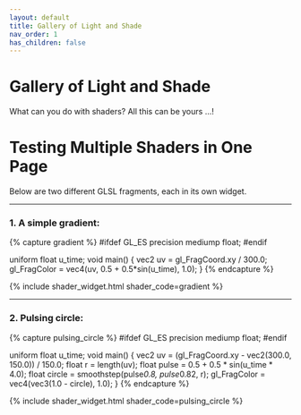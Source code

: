 ```yaml
---
layout: default
title: Gallery of Light and Shade
nav_order: 1
has_children: false
---
```


# Gallery of Light and Shade

What can you do with shaders? All this can be yours ...!

# Testing Multiple Shaders in One Page

Below are two different GLSL fragments, each in its own widget.

---

### 1. A simple gradient:

{% capture gradient %}
#ifdef GL_ES
precision mediump float;
#endif

uniform float u_time;
void main() {
  vec2 uv = gl_FragCoord.xy / 300.0;
  gl_FragColor = vec4(uv, 0.5 + 0.5*sin(u_time), 1.0);
}
{% endcapture %}

{% include shader_widget.html shader_code=gradient %}

---

### 2. Pulsing circle:

{% capture pulsing_circle %}
#ifdef GL_ES
precision mediump float;
#endif

uniform float u_time;
void main() {
  vec2 uv = (gl_FragCoord.xy - vec2(300.0, 150.0)) / 150.0;
  float r = length(uv);
  float pulse = 0.5 + 0.5 * sin(u_time * 4.0);
  float circle = smoothstep(pulse*0.8, pulse*0.82, r);
  gl_FragColor = vec4(vec3(1.0 - circle), 1.0);
}
{% endcapture %}

{% include shader_widget.html shader_code=pulsing_circle %}